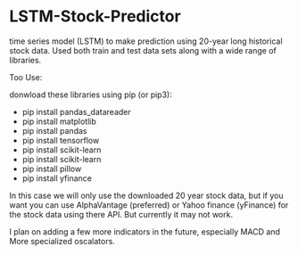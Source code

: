 # LSTM-Stock-Predictor
time series model (LSTM) to make prediction using 20-year long historical stock data. Used both train and test data sets along with a wide range of libraries.

Too Use:

donwload these libraries using pip (or pip3):

- pip install pandas_datareader
- pip install matplotlib
- pip install pandas
- pip install tensorflow
- pip install scikit-learn
- pip install scikit-learn
- pip install pillow
- pip install yfinance

In this case we will only use the downloaded 20 year stock data, but if you want you can use AlphaVantage (preferred) or Yahoo finance (yFinance) for the stock data using there API. But currently it may not work.

I plan on adding a few more indicators in the future, especially MACD and More specialized oscalators. 
